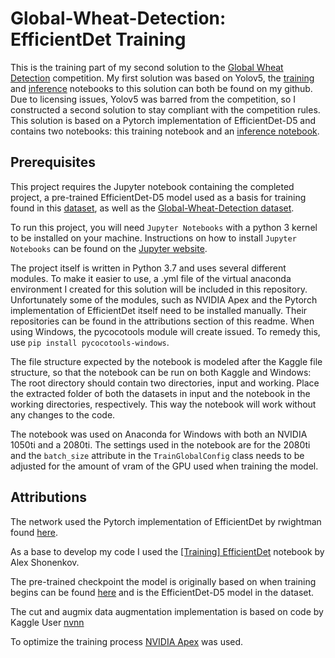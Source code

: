 # Global-Wheat-Detection: EfficientDet Training

This is the training part of my second solution to the [Global Wheat Detection](kaggle.com/c/global-wheat-detection) competition. My first solution was based on Yolov5, the [training](https://github.com/jillerhaus/Global_Wheat_Yolov5_Training) and [inference](Global_Wheat_Yolov5_Inference.git) notebooks to this solution can both be found on my github. Due to licensing issues, Yolov5 was barred from the competition, so I constructed a second solution to stay compliant with the competition rules. This solution is based on a Pytorch implementation of EfficientDet-D5 and contains two notebooks: this training notebook and an [inference notebook](https://github.com/jillerhaus/Global_Wheat_EffDet_Inference).



## Prerequisites

This project requires the Jupyter notebook containing the completed project, a pre-trained EfficientDet-D5 model used as a basis for training found in this [dataset](https://www.kaggle.com/mathurinache/efficientdet), as well as the [Global-Wheat-Detection dataset](https://www.kaggle.com/c/global-wheat-detection/data).

To run this project, you will need `Jupyter Notebooks` with a python 3 kernel to be installed on your machine. Instructions on how to install `Jupyter Notebooks` can be found on the [Jupyter website](https://jupyter.org/install).

The project itself is written in Python 3.7 and uses several different modules. To make it easier to use, a .yml file of the virtual anaconda environment I created for this solution will be included in this repository. Unfortunately some of the modules, such as NVIDIA Apex and the Pytorch implementation of EfficientDet itself need to be installed manually. Their repositories can be found in the attributions section of this readme. When using Windows, the pycocotools module will create issued. To remedy this, use `pip install pycocotools-windows`.

The file structure expected by the notebook is modeled after the Kaggle file structure, so that the notebook can be run on both Kaggle and Windows: The root directory should contain two directories, input and working. Place the extracted folder of both the datasets in input and the notebook in the working directories, respectively. This way the notebook will work without any changes to the code.

The notebook was used on Anaconda for Windows with both an NVIDIA 1050ti and a 2080ti. The settings used in the notebook are for the 2080ti and the `batch_size` attribute in the `TrainGlobalConfig` class needs to be adjusted for the amount of vram of the GPU used when training the model.



## Attributions

The network used the Pytorch implementation of EfficientDet by rwightman found [here](github.com/rwightman/efficientdet-pytorch@75c10c855a0bd617f9b6be0835761121e924b999). 

As a base to develop my code I used the [\[Training\] EfficientDet](https://www.kaggle.com/shonenkov/training-efficientdet) notebook by Alex Shonenkov. 

The pre-trained checkpoint the model is originally based on when training begins can be found [here](https://www.kaggle.com/mathurinache/efficientdet) and is the EfficientDet-D5 model in the dataset.

The cut and augmix data augmentation implementation is based on code by Kaggle User [nvnn](https://www.kaggle.com/nvnnghia)

To optimize the training process [NVIDIA Apex](https://github.com/NVIDIA/apex) was used.